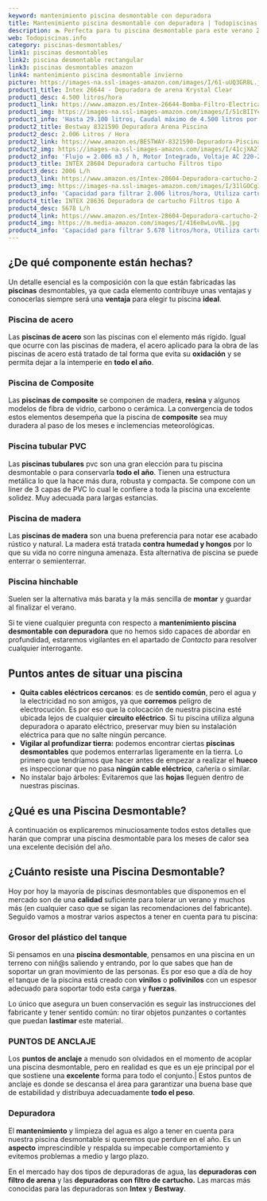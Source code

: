 ```yaml
---
keyword: mantenimiento piscina desmontable con depuradora
title: Mantenimiento piscina desmontable con depuradora | Todopiscinas.info
description: 🏊 Perfecta para tu piscina desmontable para este verano 2021. mantenimiento piscina desmontable con depuradora al mejor precio asegurado.
web: Todopiscinas.info
category: piscinas-desmontables/
link1: piscinas desmontables
link2: piscina desmontable rectangular
link3: piscinas desmontables amazon
link4: mantenimiento piscina desmontable invierno
picture: https://images-na.ssl-images-amazon.com/images/I/61-uUQ3GR8L.jpg
product1_title: Intex 26644 - Depuradora de arena Krystal Clear 
product1_desc: 4.500 litros/hora
product1_link: https://www.amazon.es/Intex-26644-Bomba-Filtro-Electrica/dp/B07FBGSM8M?__mk_es_ES=%C3%85M%C3%85%C5%BD%C3%95%C3%91&crid=OJRI92VMSJ3T&dchild=1&keywords=depuradora+piscina+desmontable&qid=1615936956&sprefix=depuradora+piscina+desmpo%2Caps%2C181&sr=8-3&linkCode=ll1&tag=todopiscinas0e-21&linkId=3d085bb100a03e1c84acf33a301a7e7c&language=es_ES&ref_=as_li_ss_tl
product1_img: https://images-na.ssl-images-amazon.com/images/I/51cBIIYcVKL.jpg
product1_info: 'Hasta 29.100 litros, Caudal máximo de 4.500 litros por hora, Programador digital, 6 modos de funcionamiento'
product2_title: Bestway 8321590 Depuradora Arena Piscina
product2_desc: 2.006 Litros / Hora
product2_link: https://www.amazon.es/BESTWAY-8321590-Depuradora-Piscina-Litros/dp/B014FHCUME?__mk_es_ES=%C3%85M%C3%85%C5%BD%C3%95%C3%91&crid=OJRI92VMSJ3T&dchild=1&keywords=depuradora+piscina+desmontable&qid=1615937601&sprefix=depuradora+piscina+desmpo%2Caps%2C181&sr=8-6&linkCode=ll1&tag=todopiscinas0e-21&linkId=cc3671570eb5fce1fb741015d4fbfd50&language=es_ES&ref_=as_li_ss_tl
product2_img: https://images-na.ssl-images-amazon.com/images/I/41cjXA2lqAL.jpg
product2_info: 'Flujo = 2.006 m3 / h, Motor Integrado, Voltaje AC 220-240 V 50 Hz'
product3_title: INTEX 28604 Depuradora cartucho Filtros tipo 
product3_desc: 2006 L/h
product3_link: https://www.amazon.es/Intex-28604-Depuradora-cartucho-2-006/dp/B00G9YZMFY?__mk_es_ES=%C3%85M%C3%85%C5%BD%C3%95%C3%91&crid=OJRI92VMSJ3T&dchild=1&keywords=depuradora+piscina+desmontable&qid=1615937673&sprefix=depuradora+piscina+desmpo%2Caps%2C181&sr=8-13&linkCode=ll1&tag=todopiscinas0e-21&linkId=60cd2c831c48a30bf7eb40fcdad13eba&language=es_ES&ref_=as_li_ss_tl
product3_img: https://images-na.ssl-images-amazon.com/images/I/31lGOCg3MNL.jpg
product3_info: 'Capacidad para filtrar 2.006 litros/hora, Utiliza cartuchos de Tipo A, La potencia es de 45W, Aireación Hydro Technology'
product4_title: INTEX 28636 Depuradora de cartucho Filtros tipo A
product4_desc: 5678 L/h
product4_link: https://www.amazon.es/Intex-28604-Depuradora-cartucho-2-006/dp/B00G9YZ2Y0?__mk_es_ES=%C3%85M%C3%85%C5%BD%C3%95%C3%91&crid=OJRI92VMSJ3T&dchild=1&keywords=depuradora%2Bpiscina%2Bdesmontable&qid=1615937767&sprefix=depuradora%2Bpiscina%2Bdesmpo%2Caps%2C181&sr=8-13&th=1&linkCode=ll1&tag=todopiscinas0e-21&linkId=2803b12e8f85be27121cb12c22bd6700&language=es_ES&ref_=as_li_ss_tl
product4_img: https://m.media-amazon.com/images/I/416e8wLovNL.jpg
product4_info: 'Capacidad para filtrar 5.678 litros/hora, Utiliza cartuchos de Tipo A, Potencia de 165W'
---
```



<stats-list :link1=link1 :link2=link2 :link3=link3 :link4=link4 :category=category></stats-list>


## ¿De qué componente están hechas?

Un detalle esencial es la composición con la que están fabricadas las **piscinas** desmontables, ya que cada elemento contribuye unas ventajas y conocerlas siempre será una **ventaja** para elegir tu piscina **ideal**.


### Piscina de acero

Las **piscinas de acero** son las piscinas con el elemento más rígido. Igual que ocurre con las piscinas de madera, el acero aplicado para la obra de las piscinas de acero está tratado de tal forma que evita su **oxidación** y se permita dejar a la intemperie en **todo el año**.


### Piscina de Composite

Las **piscinas de composite** se componen de madera, **resina** y algunos modelos de fibra de vidrio, carbono o cerámica. La convergencia de todos estos elementos desempeña que la piscina de **composite** sea muy duradera al paso de los meses e inclemencias meteorológicas.


### Piscina tubular PVC

Las **piscinas tubulares** pvc son una gran elección para tu piscina desmontable o para conservarla **todo el año**. Tienen una estructura metálica lo que la hace más dura, robusta y compacta. Se compone con un liner de 3 capas de PVC lo cual le confiere a toda la piscina una excelente solidez. Muy adecuada para largas estancias.


### Piscina de madera

Las **piscinas de madera** son una buena preferencia para notar ese acabado rústico y natural. La madera está tratada **contra humedad y hongos** por lo que su vida no corre ninguna amenaza. Esta alternativa de piscina se puede enterrar o semienterrar.


### Piscina hinchable

Suelen ser la alternativa más barata y la más sencilla de **montar** y guardar al finalizar el verano.

Si te viene cualquier pregunta con respecto a **mantenimiento piscina desmontable con depuradora** que no hemos sido capaces de abordar en profundidad, estaremos vigilantes en el apartado de _Contacto_ para resolver cualquier interrogante.

<brand-panel :title=product1_title :desc=product1_desc :img=product1_img :link=product1_link></brand-panel>


## Puntos antes de situar una piscina



*   **Quita cables eléctricos cercanos**: es de **sentido común**, pero el agua y la electricidad no son amigos, ya que **corremos** peligro de electrocución. Es por eso que la colocación de nuestra piscina esté ubicada lejos de cualquier **circuito eléctrico**. Si tu piscina utiliza alguna depuradora o aparato eléctrico, preservar muy bien su instalación eléctrica para que no salte ningún percance.
*   **Vigilar al profundizar tierra:** podemos encontrar ciertas **piscinas desmontables** que podemos enterrarlas ligeramente en la tierra. Lo primero  que tendríamos que hacer antes de empezar a realizar el **hueco** es inspeccionar que no pasa **ningún cable eléctrico**, cañería o similar.
*   No instalar bajo árboles: Evitaremos que las **hojas** lleguen dentro de nuestras piscinas.
## ¿Qué es una Piscina Desmontable?



A continuación os explicaremos minuciosamente todos estos detalles que harán que comprar una piscina desmontable para los meses de calor sea una excelente decisión del año.


## ¿Cuánto resiste una Piscina Desmontable?

Hoy por hoy la mayoría de piscinas desmontables que disponemos en el mercado son de una **calidad** suficiente para tolerar un verano y muchos más (en cualquier caso que se sigan las recomendaciones del fabricante). Seguido vamos a mostrar varios aspectos a tener en cuenta para tu piscina:


### Grosor del plástico del tanque

Si pensamos en una **piscina desmontable**, pensamos en una piscina en un terreno con niñ@s saliendo y entrando, por lo que sabes que han de soportar un gran movimiento de las personas. Es por eso que a día de hoy el tanque de la piscina está creado con **vinilos** o **polivinilos** con un espesor adecuado para soportar todo esta carga y **fuerzas**.

Lo único que asegura un	 buen conservación es seguir las instrucciones del fabricante y tener sentido común: no tirar objetos punzantes o cortantes que puedan **lastimar** este material.


### PUNTOS DE ANCLAJE

Los **puntos de anclaje** a menudo son olvidados en el momento de acoplar una piscina desmontable, pero en realidad es que es un eje principal por el que sostiene una **excelente** forma para todo el conjunto.| Estos puntos de anclaje es donde se descansa el área para garantizar una buena base que de estabilidad y distribuya adecuadamente **todo el peso**.


### Depuradora

El **mantenimiento** y limpieza del agua es algo a tener en cuenta para nuestra piscina desmontable si queremos que perdure en el año. Es un **aspecto** imprescindible y respalda su impecable comportamiento y evitemos problemas a medio y largo plazo.

En el mercado hay dos tipos de depuradoras de agua, las **depuradoras con filtro de arena** y  las **depuradoras** **con filtro de cartucho.** Las marcas más conocidas para las depuradoras son **Intex** y **Bestway**.

<external-banner></external-banner>
